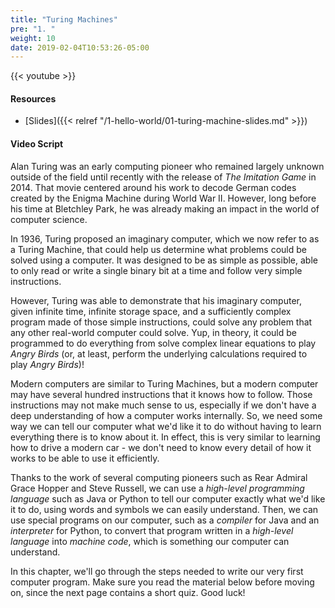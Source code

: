 ```yaml
---
title: "Turing Machines"
pre: "1. "
weight: 10
date: 2019-02-04T10:53:26-05:00
---
```


{{< youtube  >}}

#### Resources

* [Slides]({{< relref "/1-hello-world/01-turing-machine-slides.md" >}})

#### Video Script

Alan Turing was an early computing pioneer who remained largely unknown outside of the field until recently with the release of _The Imitation Game_ in 2014. That movie centered around his work to decode German codes created by the Enigma Machine during World War II. However, long before his time at Bletchley Park, he was already making an impact in the world of computer science.

In 1936, Turing proposed an imaginary computer, which we now refer to as a Turing Machine, that could help us determine what problems could be solved using a computer. It was designed to be as simple as possible, able to only read or write a single binary bit at a time and follow very simple instructions.

However, Turing was able to demonstrate that his imaginary computer, given infinite time, infinite storage space, and a sufficiently complex program made of those simple instructions, could solve any problem that any other real-world computer could solve. Yup, in theory, it could be programmed to do everything from solve complex linear equations to play _Angry Birds_ (or, at least, perform the underlying calculations required to play _Angry Birds_)!

Modern computers are similar to Turing Machines, but a modern computer may have several hundred instructions that it knows how to follow. Those instructions may not make much sense to us, especially if we don't have a deep understanding of how a computer works internally. So, we need some way we can tell our computer what we'd like it to do without having to learn everything there is to know about it. In effect, this is very similar to learning how to drive a modern car - we don't need to know every detail of how it works to be able to use it efficiently.

Thanks to the work of several computing pioneers such as Rear Admiral Grace Hopper and Steve Russell, we can use a _high-level programming language_ such as Java or Python to tell our computer exactly what we'd like it to do, using words and symbols we can easily understand. Then, we can use special programs on our computer, such as a _compiler_ for Java and an _interpreter_ for Python, to convert that program written in a _high-level language_ into _machine code_, which is something our computer can understand.

In this chapter, we'll go through the steps needed to write our very first computer program. Make sure you read the material below before moving on, since the next page contains a short quiz. Good luck!
